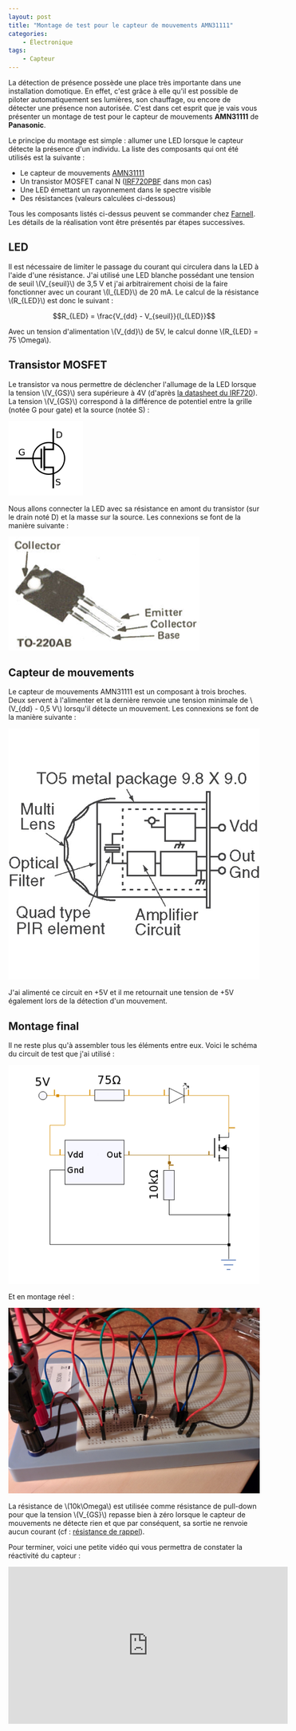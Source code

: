 ```yaml
---
layout: post
title: "Montage de test pour le capteur de mouvements AMN31111"
categories:
    - Électronique
tags:
    - Capteur
---
```

La détection de présence possède une place très importante dans une installation domotique. En effet, c'est grâce à elle qu'il est possible de piloter automatiquement ses lumières, son chauffage, ou encore de détecter une présence non autorisée. C'est dans cet esprit que je vais vous présenter un montage de test pour le capteur de mouvements **AMN31111** de **Panasonic**.

Le principe du montage est simple : allumer une LED lorsque le capteur détecte la présence d'un individu. La liste des composants qui ont été utilisés est la suivante :

* Le capteur de mouvements [AMN31111][AMN31111_farnell]
* Un transistor MOSFET canal N ([IRF720PBF][IRF720PBF_farnell] dans mon cas)
* Une LED émettant un rayonnement dans le spectre visible
* Des résistances (valeurs calculées ci-dessous)

Tous les composants listés ci-dessus peuvent se commander chez [Farnell][farnell]. Les détails de la réalisation vont être présentés par étapes successives.

<!--more-->

## LED

Il est nécessaire de limiter le passage du courant qui circulera dans la LED à l'aide d'une résistance. J'ai utilisé une LED blanche possédant une tension de seuil \\(V_{seuil}\\) de 3,5 V et j'ai arbitrairement choisi de la faire fonctionner avec un courant \\(I_{LED}\\) de 20 mA. Le calcul de la résistance \\(R_{LED}\\) est donc le suivant :

$$R_{LED} = \frac{V_{dd} - V_{seuil}}{I_{LED}}$$

Avec un tension d'alimentation \\(V_{dd}\\) de 5V, le calcul donne \\(R_{LED} = 75 \Omega\\).

## Transistor MOSFET

Le transistor va nous permettre de déclencher l'allumage de la LED lorsque la tension \\(V_{GS}\\) sera supérieure à 4V (d'après [la datasheet du IRF720][IRF720_datasheet]). La tension \\(V_{GS}\\) correspond à la différence de potentiel entre la grille (notée G pour gate) et la source (notée S) :

![Schéma d'un transistor MOSFET canal N](/assets/images/MOSFET-NPN.png)

Nous allons connecter la LED avec sa résistance en amont du transistor (sur le drain noté D) et la masse sur la source. Les connexions se font de la manière suivante :

![Schéma de connexion d'un transistor utilisant un boîtier TO-220AB](/assets/images/TO-220AB.jpg)

## Capteur de mouvements

Le capteur de mouvements AMN31111 est un composant à trois broches. Deux servent à l'alimenter et la dernière renvoie une tension minimale de \\(V_{dd} - 0,5 V\\) lorsqu'il détecte un mouvement. Les connexions se font de la manière suivante :

![Schéma du AMN31111](/assets/images/AMN31111.jpg)

J'ai alimenté ce circuit en +5V et il me retournait une tension de +5V également lors de la détection d'un mouvement.

## Montage final

Il ne reste plus qu'à assembler tous les éléments entre eux. Voici le schéma du circuit de test que j'ai utilisé :

![Schéma du circuit de test du capteur AMN31111](/assets/images/schema_circuit_test_AMN31111.png)

Et en montage réel :

![Montage de test pour le capteur de mouvements AMN31111](/assets/images/AMN31111_montage_final.jpg)

La résistance de \\(10k\Omega\\) est utilisée comme résistance de pull-down pour que la tension \\(V_{GS}\\) repasse bien à zéro lorsque le capteur de mouvements ne détecte rien et que par conséquent, sa sortie ne renvoie aucun courant (cf : [résistance de rappel][resistance_de_rappel]).

Pour terminer, voici une petite vidéo qui vous permettra de constater la réactivité du capteur :

<iframe width="560" height="315" src="https://www.youtube.com/embed/cRzz8S9y61k" frameborder="0" allowfullscreen></iframe>

[AMN31111_farnell]: https://fr.farnell.com/panasonic-ew/amn31111/capteur-motion-5m-100-82-noir/dp/1373710 "AMN31111"
[IRF720PBF_farnell]: https://fr.farnell.com/vishay-formerly-i-r/irf720pbf/trans-mosfet-canal-n-to-220-400v/dp/8648425 "IRF720PBF"
[farnell]: https://fr.farnell.com/ "Farnell"
[IRF720_datasheet]: https://www.irf.com/product-info/datasheets/data/irf720.pdf "Datasheet du IRF720"
[resistance_de_rappel]: https://fr.wikipedia.org/wiki/R%C3%A9sistance_de_rappel "Résistance de rappel"
